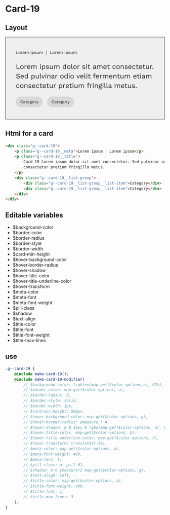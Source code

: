 # Card-19

## Layout

![alt text][card-19]

[card-19]: /src/img/global-components/card/card-19.jpg

## Html for a card

```html
<div class="g--card-19">
    <p class="g--card-19__meta">Lorem ipsum | Lorem ipsum</p>
    <p class="g--card-19__title">
        Card-19 Lorem ipsum dolor sit amet consectetur. Sed pulvinar odio velit fermentum etiam
        consectetur pretium fringilla metus.
    </p>
    <div class="g--card-19__list-group">
        <div class="g--card-19__list-group__list-item">Category</div>
        <div class="g--card-19__list-group__list-item">Category</div>
    </div>
</div>
```

## Editable variables

-   $background-color
-   $border-color
-   $border-radius
-   $border-style
-   $border-width
-   $card-min-height
-   $hover-background-color
-   $hover-border-radius
-   $hover-shadow
-   $hover-title-color
-   $hover-title-underline-color
-   $hover-transform
-   $meta-color
-   $meta-font
-   $meta-font-weight
-   $pill-class
-   $shadow
-   $text-align
-   $title-color
-   $title-font
-   $title-font-weight
-   $title-max-lines

## use

```scss
.g--card-19 {
    @include make-card-19();
    @include make-card-19-modifier(
        // $background-color: lighten(map-get($color-options,a), 82%),
        // $border-color: map-get($color-options, a),
        // $border-radius: 0,
        // $border-style: solid,
        // $border-width: 1px,
        // $card-min-height: 500px,
        // $hover-background-color: map-get($color-options, g),
        // $hover-border-radius: $measure * 4,
        // $hover-shadow: 0 0 16px 0 rgba(map-get($color-options, a), 0.5),
        // $hover-title-color: map-get($color-options, b),
        // $hover-title-underline-color: map-get($color-options, h),
        // $hover-transform: translateY(-5%),
        // $meta-color: map-get($color-options, a),
        // $meta-font-weight: 400,
        // $meta-font: f,
        // $pill-class: g--pill-01,
        // $shadow: 0 0 $measure*2 map-get($color-options, g),
        // $text-align: left,
        // $title-color: map-get($color-options, a),
        // $title-font-weight: 400,
        // $title-font: c,
        // $title-max-lines: 3
    );
}
```
